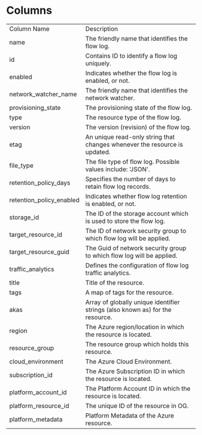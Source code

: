 # Columns  

<table>
	<tr><td>Column Name</td><td>Description</td></tr>
	<tr><td>name</td><td>The friendly name that identifies the flow log.</td></tr>
	<tr><td>id</td><td>Contains ID to identify a flow log uniquely.</td></tr>
	<tr><td>enabled</td><td>Indicates whether the flow log is enabled, or not.</td></tr>
	<tr><td>network_watcher_name</td><td>The friendly name that identifies the network watcher.</td></tr>
	<tr><td>provisioning_state</td><td>The provisioning state of the flow log.</td></tr>
	<tr><td>type</td><td>The resource type of the flow log.</td></tr>
	<tr><td>version</td><td>The version (revision) of the flow log.</td></tr>
	<tr><td>etag</td><td>An unique read-only string that changes whenever the resource is updated.</td></tr>
	<tr><td>file_type</td><td>The file type of flow log. Possible values include: &#39;JSON&#39;.</td></tr>
	<tr><td>retention_policy_days</td><td>Specifies the number of days to retain flow log records.</td></tr>
	<tr><td>retention_policy_enabled</td><td>Indicates whether flow log retention is enabled, or not.</td></tr>
	<tr><td>storage_id</td><td>The ID of the storage account which is used to store the flow log.</td></tr>
	<tr><td>target_resource_id</td><td>The ID of network security group to which flow log will be applied.</td></tr>
	<tr><td>target_resource_guid</td><td>The Guid of network security group to which flow log will be applied.</td></tr>
	<tr><td>traffic_analytics</td><td>Defines the configuration of flow log traffic analytics.</td></tr>
	<tr><td>title</td><td>Title of the resource.</td></tr>
	<tr><td>tags</td><td>A map of tags for the resource.</td></tr>
	<tr><td>akas</td><td>Array of globally unique identifier strings (also known as) for the resource.</td></tr>
	<tr><td>region</td><td>The Azure region/location in which the resource is located.</td></tr>
	<tr><td>resource_group</td><td>The resource group which holds this resource.</td></tr>
	<tr><td>cloud_environment</td><td>The Azure Cloud Environment.</td></tr>
	<tr><td>subscription_id</td><td>The Azure Subscription ID in which the resource is located.</td></tr>
	<tr><td>platform_account_id</td><td>The Platform Account ID in which the resource is located.</td></tr>
	<tr><td>platform_resource_id</td><td>The unique ID of the resource in OG.</td></tr>
	<tr><td>platform_metadata</td><td>Platform Metadata of the Azure resource.</td></tr>
</table>